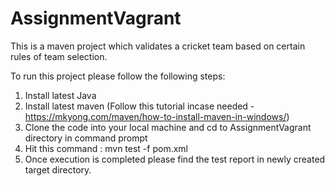 # AssignmentVagrant

This is a maven project which validates a cricket team based on certain rules of team selection.

To run this project please follow the following steps:
1. Install latest Java 
2. Install latest maven (Follow this tutorial incase needed - https://mkyong.com/maven/how-to-install-maven-in-windows/)
3. Clone the code into your local machine and cd to AssignmentVagrant directory in command prompt
4. Hit this command : mvn test -f pom.xml
5. Once execution is completed please find the test report in newly created target directory. 
